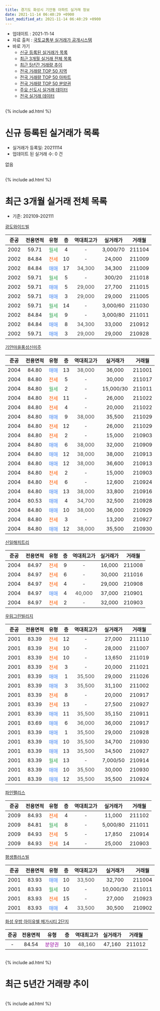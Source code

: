 ```yaml
---
title: 경기도 화성시 기안동 아파트 실거래 정보
date: 2021-11-14 06:40:29 +0900
last_modified_at: 2021-11-14 06:40:29 +0900
---
```


* 업데이트 : 2021-11-14
* 자료 출처 : [국토교통부 실거래가 공개시스템](http://rt.molit.go.kr)
* 바로 가기
    * [신규 등록된 실거래가 목록](#신규-등록된-실거래가-목록)
    * [최근 3개월 실거래 전체 목록](#최근-3개월-실거래-전체-목록)
    * [최근 5년간 거래량 추이](#최근-5년간-거래량-추이)
    * [전국 거래량 TOP 50 지역](https://inasie.github.io/apt-trade-info/최근-3개월-전국에서-가장-거래가-많이-발생한-지역)
    * [전국 거래량 TOP 50 아파트](https://inasie.github.io/apt-trade-info/최근-3개월-전국에서-가장-거래가-많이-발생한-아파트)
    * [전국 거래량 TOP 50 분양권](https://inasie.github.io/apt-trade-info/최근-3개월-전국에서-가장-거래가-많이-발생한-분양권)
    * [주요 신도시 실거래 데이터](https://inasie.github.io/apt-trade-info/주요-신도시)
    * [전국 실거래 데이터](https://inasie.github.io/apt-trade-info/전국)
<br>
{% include ad.html %}
<br>

# 신규 등록된 실거래가 목록
* 실거래가 등록일: 20211114
* 업데이트 된 실거래 수: 0 건

없음

<br>
{% include ad.html %}
<br>

# 최근 3개월 실거래 전체 목록
* 기준: 202109-202111


[광도와이드빌](https://search.naver.com/search.naver?query=%EA%B2%BD%EA%B8%B0%EB%8F%84+%ED%99%94%EC%84%B1%EC%8B%9C+%EA%B8%B0%EC%95%88%EB%8F%99+%EA%B4%91%EB%8F%84%EC%99%80%EC%9D%B4%EB%93%9C%EB%B9%8C)

|준공|전용면적|유형|층|역대최고가|실거래가|거래월|
|:---:|:---:|:---:|:---:|:---:|:---:|:---:|
|2002|59.71|<span style="color:#34a853">월세</span>|4|<span style="color:#444444">-</span>|3,000/70|211104|
|2002|84.84|<span style="color:#ff5a00">전세</span>|10|<span style="color:#444444">-</span>|24,000|211009|
|2002|84.84|<span style="color:#4285f3">매매</span>|17|<span style="color:#444444">34,300</span>|34,300|211009|
|2002|59.71|<span style="color:#34a853">월세</span>|5|<span style="color:#444444">-</span>|300/20|211018|
|2002|59.71|<span style="color:#4285f3">매매</span>|5|<span style="color:#444444">29,000</span>|27,700|211015|
|2002|59.71|<span style="color:#4285f3">매매</span>|3|<span style="color:#444444">29,000</span>|29,000|211005|
|2002|59.71|<span style="color:#34a853">월세</span>|14|<span style="color:#444444">-</span>|3,000/60|211030|
|2002|84.84|<span style="color:#34a853">월세</span>|9|<span style="color:#444444">-</span>|3,000/80|211011|
|2002|84.84|<span style="color:#4285f3">매매</span>|8|<span style="color:#444444">34,300</span>|33,000|210912|
|2002|59.71|<span style="color:#4285f3">매매</span>|3|<span style="color:#444444">29,000</span>|29,000|210928|

[기안마을풍성신미주](https://search.naver.com/search.naver?query=%EA%B2%BD%EA%B8%B0%EB%8F%84+%ED%99%94%EC%84%B1%EC%8B%9C+%EA%B8%B0%EC%95%88%EB%8F%99+%EA%B8%B0%EC%95%88%EB%A7%88%EC%9D%84%ED%92%8D%EC%84%B1%EC%8B%A0%EB%AF%B8%EC%A3%BC)

|준공|전용면적|유형|층|역대최고가|실거래가|거래월|
|:---:|:---:|:---:|:---:|:---:|:---:|:---:|
|2004|84.80|<span style="color:#4285f3">매매</span>|13|<span style="color:#444444">38,000</span>|36,000|211001|
|2004|84.80|<span style="color:#ff5a00">전세</span>|5|<span style="color:#444444">-</span>|30,000|211017|
|2004|84.80|<span style="color:#34a853">월세</span>|2|<span style="color:#444444">-</span>|15,000/30|211011|
|2004|84.80|<span style="color:#ff5a00">전세</span>|11|<span style="color:#444444">-</span>|26,000|211022|
|2004|84.80|<span style="color:#ff5a00">전세</span>|4|<span style="color:#444444">-</span>|20,000|211022|
|2004|84.80|<span style="color:#4285f3">매매</span>|9|<span style="color:#444444">38,000</span>|35,500|211029|
|2004|84.80|<span style="color:#ff5a00">전세</span>|12|<span style="color:#444444">-</span>|26,000|211029|
|2004|84.80|<span style="color:#ff5a00">전세</span>|2|<span style="color:#444444">-</span>|15,000|210903|
|2004|84.80|<span style="color:#4285f3">매매</span>|6|<span style="color:#444444">38,000</span>|32,000|210909|
|2004|84.80|<span style="color:#4285f3">매매</span>|12|<span style="color:#444444">38,000</span>|38,000|210913|
|2004|84.80|<span style="color:#4285f3">매매</span>|12|<span style="color:#444444">38,000</span>|36,600|210913|
|2004|84.80|<span style="color:#ff5a00">전세</span>|2|<span style="color:#444444">-</span>|15,000|210903|
|2004|84.80|<span style="color:#ff5a00">전세</span>|6|<span style="color:#444444">-</span>|12,600|210924|
|2004|84.80|<span style="color:#4285f3">매매</span>|13|<span style="color:#444444">38,000</span>|33,800|210916|
|2004|80.53|<span style="color:#4285f3">매매</span>|4|<span style="color:#444444">34,700</span>|32,500|210928|
|2004|84.80|<span style="color:#4285f3">매매</span>|10|<span style="color:#444444">38,000</span>|36,000|210929|
|2004|84.80|<span style="color:#ff5a00">전세</span>|3|<span style="color:#444444">-</span>|13,200|210927|
|2004|84.80|<span style="color:#4285f3">매매</span>|12|<span style="color:#444444">38,000</span>|35,500|210930|

[신일해피트리](https://search.naver.com/search.naver?query=%EA%B2%BD%EA%B8%B0%EB%8F%84+%ED%99%94%EC%84%B1%EC%8B%9C+%EA%B8%B0%EC%95%88%EB%8F%99+%EC%8B%A0%EC%9D%BC%ED%95%B4%ED%94%BC%ED%8A%B8%EB%A6%AC)

|준공|전용면적|유형|층|역대최고가|실거래가|거래월|
|:---:|:---:|:---:|:---:|:---:|:---:|:---:|
|2004|84.97|<span style="color:#ff5a00">전세</span>|9|<span style="color:#444444">-</span>|16,000|211008|
|2004|84.97|<span style="color:#ff5a00">전세</span>|6|<span style="color:#444444">-</span>|30,000|211016|
|2004|84.97|<span style="color:#ff5a00">전세</span>|4|<span style="color:#444444">-</span>|29,000|210908|
|2004|84.97|<span style="color:#4285f3">매매</span>|4|<span style="color:#444444">40,000</span>|37,000|210901|
|2004|84.97|<span style="color:#ff5a00">전세</span>|2|<span style="color:#444444">-</span>|32,000|210903|

[우림그린빌리지](https://search.naver.com/search.naver?query=%EA%B2%BD%EA%B8%B0%EB%8F%84+%ED%99%94%EC%84%B1%EC%8B%9C+%EA%B8%B0%EC%95%88%EB%8F%99+%EC%9A%B0%EB%A6%BC%EA%B7%B8%EB%A6%B0%EB%B9%8C%EB%A6%AC%EC%A7%80)

|준공|전용면적|유형|층|역대최고가|실거래가|거래월|
|:---:|:---:|:---:|:---:|:---:|:---:|:---:|
|2001|83.39|<span style="color:#ff5a00">전세</span>|12|<span style="color:#444444">-</span>|27,000|211110|
|2001|83.39|<span style="color:#ff5a00">전세</span>|10|<span style="color:#444444">-</span>|28,000|211007|
|2001|83.39|<span style="color:#ff5a00">전세</span>|10|<span style="color:#444444">-</span>|13,650|211019|
|2001|83.39|<span style="color:#ff5a00">전세</span>|3|<span style="color:#444444">-</span>|20,000|211021|
|2001|83.39|<span style="color:#4285f3">매매</span>|1|<span style="color:#444444">35,500</span>|29,000|211026|
|2001|83.39|<span style="color:#4285f3">매매</span>|3|<span style="color:#444444">35,500</span>|31,100|211002|
|2001|83.39|<span style="color:#ff5a00">전세</span>|8|<span style="color:#444444">-</span>|20,000|210917|
|2001|83.39|<span style="color:#ff5a00">전세</span>|13|<span style="color:#444444">-</span>|27,500|210927|
|2001|83.39|<span style="color:#4285f3">매매</span>|11|<span style="color:#444444">35,500</span>|35,150|210911|
|2001|83.69|<span style="color:#4285f3">매매</span>|6|<span style="color:#444444">36,000</span>|36,000|210917|
|2001|83.39|<span style="color:#4285f3">매매</span>|1|<span style="color:#444444">35,500</span>|29,000|210928|
|2001|83.39|<span style="color:#4285f3">매매</span>|10|<span style="color:#444444">35,500</span>|34,700|210930|
|2001|83.39|<span style="color:#4285f3">매매</span>|13|<span style="color:#444444">35,500</span>|34,500|210927|
|2001|83.39|<span style="color:#34a853">월세</span>|13|<span style="color:#444444">-</span>|7,000/50|210914|
|2001|83.39|<span style="color:#4285f3">매매</span>|10|<span style="color:#444444">35,500</span>|30,000|210930|
|2001|83.39|<span style="color:#4285f3">매매</span>|12|<span style="color:#444444">35,500</span>|35,500|210924|


<script async src="//pagead2.googlesyndication.com/pagead/js/adsbygoogle.js"></script>
<!-- 기본 -->
<ins class="adsbygoogle"
     style="display:block"
     data-ad-client="ca-pub-2446590836940007"
     data-ad-slot="1659523306"
     data-ad-format="auto"
     data-full-width-responsive="true"></ins>
<script>
(adsbygoogle = window.adsbygoogle || []).push({});
</script>


[파인팰리스](https://search.naver.com/search.naver?query=%EA%B2%BD%EA%B8%B0%EB%8F%84+%ED%99%94%EC%84%B1%EC%8B%9C+%EA%B8%B0%EC%95%88%EB%8F%99+%ED%8C%8C%EC%9D%B8%ED%8C%B0%EB%A6%AC%EC%8A%A4)

|준공|전용면적|유형|층|역대최고가|실거래가|거래월|
|:---:|:---:|:---:|:---:|:---:|:---:|:---:|
|2009|84.93|<span style="color:#ff5a00">전세</span>|4|<span style="color:#444444">-</span>|11,000|211102|
|2009|84.81|<span style="color:#34a853">월세</span>|8|<span style="color:#444444">-</span>|5,000/80|211011|
|2009|84.93|<span style="color:#ff5a00">전세</span>|5|<span style="color:#444444">-</span>|17,850|210914|
|2009|84.93|<span style="color:#ff5a00">전세</span>|14|<span style="color:#444444">-</span>|25,000|210903|

[평생플러스빌](https://search.naver.com/search.naver?query=%EA%B2%BD%EA%B8%B0%EB%8F%84+%ED%99%94%EC%84%B1%EC%8B%9C+%EA%B8%B0%EC%95%88%EB%8F%99+%ED%8F%89%EC%83%9D%ED%94%8C%EB%9F%AC%EC%8A%A4%EB%B9%8C)

|준공|전용면적|유형|층|역대최고가|실거래가|거래월|
|:---:|:---:|:---:|:---:|:---:|:---:|:---:|
|2001|83.93|<span style="color:#4285f3">매매</span>|10|<span style="color:#444444">33,500</span>|32,700|211004|
|2001|83.93|<span style="color:#34a853">월세</span>|10|<span style="color:#444444">-</span>|10,000/30|211011|
|2001|83.93|<span style="color:#ff5a00">전세</span>|15|<span style="color:#444444">-</span>|27,000|210923|
|2001|83.93|<span style="color:#4285f3">매매</span>|4|<span style="color:#444444">33,500</span>|30,500|210902|

[화성 우방 아이유쉘 메가시티 2단지](https://search.naver.com/search.naver?query=%EA%B2%BD%EA%B8%B0%EB%8F%84+%ED%99%94%EC%84%B1%EC%8B%9C+%EA%B8%B0%EC%95%88%EB%8F%99+%ED%99%94%EC%84%B1+%EC%9A%B0%EB%B0%A9+%EC%95%84%EC%9D%B4%EC%9C%A0%EC%89%98+%EB%A9%94%EA%B0%80%EC%8B%9C%ED%8B%B0+2%EB%8B%A8%EC%A7%80)

|준공|전용면적|유형|층|역대최고가|실거래가|거래월|
|:---:|:---:|:---:|:---:|:---:|:---:|:---:|
|-|84.54|<span style="color:#9C11A5">분양권</span>|10|<span style="color:#444444">48,160</span>|47,160|211012|


<br>
{% include ad.html %}
<br>

# 최근 5년간 거래량 추이


<div style="width:100%;">
    <canvas id="deal_progress" height="200"></canvas>
</div>

<script>
new Chart(document.getElementById("deal_progress"), {
    type: 'line',
    data: {
        labels: ['201611','201612','201701','201702','201703','201704','201705','201706','201707','201708','201709','201710','201711','201712','201801','201802','201803','201804','201805','201806','201807','201808','201809','201810','201811','201812','201901','201902','201903','201904','201905','201906','201907','201908','201909','201910','201911','201912','202001','202002','202003','202004','202005','202006','202007','202008','202009','202010','202011','202012','202101','202102','202103','202104','202105','202106','202107','202108','202109','202110','202111'],
        datasets: [{
            label: '매매',
            pointRadius: 1,
            data: [15, 18, 11, 15, 20, 18, 16, 20, 11, 22, 24, 8, 22, 16, 14, 17, 23, 12, 18, 15, 15, 16, 16, 9, 16, 8, 10, 10, 19, 14, 10, 16, 12, 22, 13, 12, 13, 22, 53, 107, 70, 61, 77, 68, 47, 38, 49, 43, 53, 56, 60, 61, 46, 68, 107, 33, 30, 12, 18, 9, 0],
            borderColor: "rgba(255, 201, 14, 1)",
            backgroundColor: "rgba(255, 201, 14, 0.5)",
            fill: false,
            lineTension: 0
        },{
            label: '전월세',
            pointRadius: 1,
            data: [9, 12, 11, 16, 18, 16, 14, 14, 16, 18, 16, 12, 8, 10, 15, 7, 17, 10, 7, 16, 8, 5, 10, 7, 10, 13, 8, 14, 10, 8, 18, 6, 15, 17, 14, 13, 13, 5, 14, 20, 6, 10, 12, 19, 8, 11, 3, 8, 1, 9, 5, 6, 9, 21, 23, 19, 15, 9, 12, 16, 3],
            borderColor: "rgba(0, 141, 185, 1)",
            backgroundColor: "rgba(0, 141, 185, 0.5)",
            fill: false,
            lineTension: 0
        }
        ]
    },
    options: {
        responsive: true,
        title: {
            display: false
        },
        tooltips: {
            mode: 'index',
            intersect: false
        },
        hover: {
            mode: 'nearest',
            intersect: true
        },
        scales: {
            xAxes: [{
                display: true,
                scaleLabel: {
                    display: true,
                    labelString: '년/월'
                }
            }],
            yAxes: [{
                display: true,
                ticks: {
                    suggestedMin: 0,
                },
                scaleLabel: {
                    display: true,
                    labelString: '실거래 수'
                }
            }]
        }
    }
});

</script>


<br>
{% include ad.html %}
<br>

